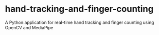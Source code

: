 # hand-tracking-and-finger-counting
A Python application for real-time hand tracking and finger counting using OpenCV and MediaPipe
